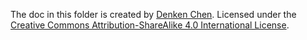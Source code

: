The doc in this folder is created by [Denken Chen](https://denkeni.org). Licensed under the [Creative Commons Attribution-ShareAlike 4.0 International License](https://creativecommons.org/licenses/by-sa/4.0/).
